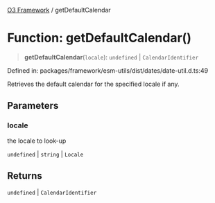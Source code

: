[O3 Framework](../API.md) / getDefaultCalendar

# Function: getDefaultCalendar()

> **getDefaultCalendar**(`locale`): `undefined` \| `CalendarIdentifier`

Defined in: packages/framework/esm-utils/dist/dates/date-util.d.ts:49

Retrieves the default calendar for the specified locale if any.

## Parameters

### locale

the locale to look-up

`undefined` | `string` | `Locale`

## Returns

`undefined` \| `CalendarIdentifier`
